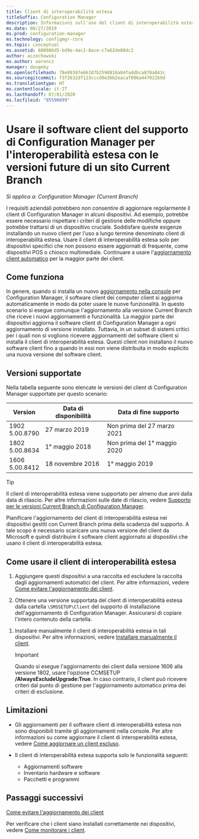```yaml
---
title: Client di interoperabilità estesa
titleSuffix: Configuration Manager
description: Informazioni sull'uso del client di interoperabilità estesa per il supporto a lungo termine di un client di Configuration Manager statico con un sito Current Branch.
ms.date: 08/27/2019
ms.prod: configuration-manager
ms.technology: configmgr-core
ms.topic: conceptual
ms.assetid: 600086d5-bd9e-4ac1-8ace-c7a62de80dc2
author: aczechowski
ms.author: aaroncz
manager: dougeby
ms.openlocfilehash: 78e89307e66107b259d818a84fa4dbca878a843c
ms.sourcegitcommit: f3f2632df123cccd0e36b2eacaf096a447022b9d
ms.translationtype: HT
ms.contentlocale: it-IT
ms.lasthandoff: 07/01/2020
ms.locfileid: "85590899"
---
```

# <a name="use-the-configuration-manager-client-software-for-extended-interoperability-with-future-versions-of-a-current-branch-site"></a>Usare il software client del supporto di Configuration Manager per l'interoperabilità estesa con le versioni future di un sito Current Branch

*Si applica a: Configuration Manager (Current Branch)*  

I requisiti aziendali potrebbero non consentire di aggiornare regolarmente il client di Configuration Manager in alcuni dispositivi. Ad esempio, potrebbe essere necessario rispettare i criteri di gestione delle modifiche oppure potrebbe trattarsi di un dispositivo cruciale. Soddisfare queste esigenze installando un nuovo client per l'uso a lungo termine denominato client di interoperabilità estesa. Usare il client di interoperabilità estesa solo per dispositivi specifici che non possono essere aggiornati di frequente, come dispositivi POS o chiosco multimediale. Continuare a usare l'[aggiornamento client automatico](../clients/manage/upgrade/upgrade-clients-for-windows-computers.md#bkmk_autoupdate) per la maggior parte dei client.

## <a name="how-it-works"></a>Come funziona

In genere, quando si installa un nuovo [aggiornamento nella console](../servers/manage/install-in-console-updates.md) per Configuration Manager, il software client dei computer client si aggiorna automaticamente in modo da poter usare le nuove funzionalità. In questo scenario si esegue comunque l'aggiornamento alla versione Current Branch che riceve i nuovi aggiornamenti e funzionalità. La maggior parte dei dispositivi aggiorna il software client di Configuration Manager a ogni aggiornamento di versione installato. Tuttavia, in un subset di sistemi critici per i quali non si vogliono ricevere aggiornamenti del software client si installa il client di interoperabilità estesa. Questi client non installano il nuovo software client fino a quando in essi non viene distribuita in modo esplicito una nuova versione del software client.

## <a name="supported-versions"></a>Versioni supportate

Nella tabella seguente sono elencate le versioni del client di Configuration Manager supportate per questo scenario:

| Version | Data di disponibilità | Data di fine supporto |
|---------|---------|---------|
| 1902<br/>5.00.8790 | 27 marzo 2019 | Non prima del 27 marzo 2021 |
| 1802<br/>5.00.8634 | 1° maggio 2018 | Non prima del 1° maggio 2020 |
| 1606<br/>5.00.8412 | 18 novembre 2016 | 1° maggio 2019 |

> [!TIP]  
> Il client di interoperabilità estesa viene supportato per almeno due anni dalla data di rilascio. Per altre informazioni sulle date di rilascio, vedere [Supporto per le versioni Current Branch di Configuration Manager](../servers/manage/current-branch-versions-supported.md).  

Pianificare l'aggiornamento del client di interoperabilità estesa nei dispositivi gestiti con Current Branch prima della scadenza del supporto. A tale scopo è necessario scaricare una nuova versione del client da Microsoft e quindi distribuire il software client aggiornato ai dispositivi che usano il client di interoperabilità estesa.

## <a name="how-to-use-the-eic"></a>Come usare il client di interoperabilità estesa

1. Aggiungere questi dispositivi a una raccolta ed escludere la raccolta dagli aggiornamenti automatici del client. Per altre informazioni, vedere [Come evitare l'aggiornamento dei client](../clients/manage/upgrade/exclude-clients-windows.md).  

1. Ottenere una versione supportata del client di interoperabilità estesa dalla cartella `\SMSSETUP\Client` del supporto di installazione dell'aggiornamento di Configuration Manager. Assicurarsi di copiare l'intero contenuto della cartella.  

<!--
    > [!TIP]
    > To find Configuration Manager media in the [Volume Licensing Service Center](https://www.microsoft.com/Licensing/servicecenter/Downloads/DownloadsAndKeys.aspx) (VLSC), go to the **Downloads and Keys** tab, and search for **Microsoft Endpoint Configmgr (current branch)**.
-->

1. Installare manualmente il client di interoperabilità estesa in tali dispositivi. Per altre informazioni, vedere [Installare manualmente il client](../clients/deploy/deploy-clients-to-windows-computers.md#BKMK_Manual).  

    > [!Important]  
    > Quando si esegue l'aggiornamento dei client dalla versione 1606 alla versione 1802, usare l'opzione CCMSETUP **/AlwaysExcludeUpgrade:True**. In caso contrario, il client può ricevere criteri dal punto di gestione per l'aggiornamento automatico prima dei criteri di esclusione.  

## <a name="limitations"></a>Limitazioni

- Gli aggiornamenti per il software client di interoperabilità estesa non sono disponibili tramite gli aggiornamenti nella console. Per altre informazioni su come aggiornare il client di interoperabilità estesa, vedere [Come aggiornare un client escluso](../clients/manage/upgrade/exclude-clients-windows.md#bkmk_override).  

- Il client di interoperabilità estesa supporta solo le funzionalità seguenti:  

  - Aggiornamenti software  
  - Inventario hardware e software
  - Pacchetti e programmi

## <a name="next-steps"></a>Passaggi successivi

[Come evitare l'aggiornamento dei client](../clients/manage/upgrade/exclude-clients-windows.md)

Per verificare che i client siano installati correttamente nei dispositivi, vedere [Come monitorare i client](../clients/manage/monitor-clients.md).
